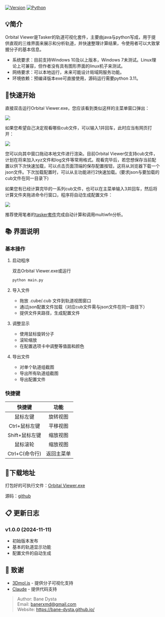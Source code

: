 [![Version](https://img.shields.io/badge/version-1.0.0-blue.svg)](https://github.com/yourusername/orbital-viewer)
[![Python](https://img.shields.io/badge/python-3.6+-yellow.svg)](https://www.python.org/)

## 💡简介

Orbital Viewer是Tasker的轨道可视化套件，主要由java与python写成，用于提供直观的三维界面来展示和分析轨道，并快速整理计算结果，令使用者可以大致掌握分子的基本信息。

- 系统要求：目前支持Windows 10及以上版本，Windows 7未测试。Linux理论上可兼容，但作者没有具有图形界面的linux机子来测试。
- 网络要求：可以本地运行，未来可能设计局域网服务功能。
- 环境依赖：预编译版本exe可直接使用，源码运行需要python 3.11。

## 🚀快速开始

直接双击运行Orbital Viewer.exe，您应该看到类似这样的主菜单窗口弹出：

![](https://pub-ec46b9a843f44891acf04d27fddf97e0.r2.dev/2024/11/20241111170051.png)

如果您希望自己决定观看哪些cub文件，可以输入1并回车，此时应当有网页打开：

![](https://pub-ec46b9a843f44891acf04d27fddf97e0.r2.dev/2024/11/20241111170459.png)

您可以向其中窗口拖动本地文件进行渲染。目前Orbital Viewer仅支持cub文件，计划在将来加入xyz文件和log文件等常用格式。观看完毕后，若您想保存当前配置以供下次快速加载，可以点击页面顶端的保存配置按钮，这将从浏览器下载一个json文件。下次加载配置时，可以从主功能进行2快速加载。(要求json与要加载的cub文件在同一目录下)

如果您有已经计算完毕的一系列cub文件，也可以在主菜单输入3并回车，然后将计算文件夹拖进命令行窗口，程序将自动生成配置文件：

![](https://pub-ec46b9a843f44891acf04d27fddf97e0.r2.dev/2024/11/20241111171907.png)

推荐使用笔者的[tasker套件](https://bane-dysta.github.io/posts/Tasker/)完成自动计算和调用multiwfn分析。

## 📚 界面说明

### 基本操作
1. 启动程序
   
   双击Orbital Viewer.exe或运行
   ```bash
   python main.py
   ```

2. 导入文件
   - 拖放 .cube/.cub 文件到轨道视图窗口
   - 通过json配置文件加载（对应cub文件需与json文件在同一路径下）
   - 提供文件夹路径，生成配置文件

3. 调整显示
   - 使用鼠标旋转分子
   - 滚轮缩放
   - 在配置选项卡中调整等值面和颜色

4. 导出文件
   - 对单个轨道组截图
   - 导出所有轨道组截图
   - 导出配置文件

### 快捷键

|     快捷键     |    功能    |
| :------------: | :--------: |
|    鼠标左键    |  旋转视图  |
| Ctrl+鼠标左键  |  平移视图  |
| Shift+鼠标左键 |  缩放视图  |
|    鼠标滚轮    |  缩放视图  |
| Ctrl+C(命令行) | 返回主菜单 |

## 🔰下载地址
打包好的可执行文件：[Orbital Viewer.exe](https://pub-ec46b9a843f44891acf04d27fddf97e0.r2.dev/Orbital%20Viewer.exe)

源码：[github](https://github.com/bane-dysta/Orb_Viewer)

## 📋 更新日志

### v1.0.0 (2024-11-11)
- 初始版本发布
- 基本的轨道显示功能
- 配置文件的自动生成

## 🙏 致谢

- [3Dmol.js](https://3dmol.csb.pitt.edu) - 提供分子可视化支持
- [Claude](https://claude.ai/) - 提供代码支持

> Author: Bane Dysta  
> Email: banerxmd@gmail.com  
> Website: https://bane-dysta.github.io/
